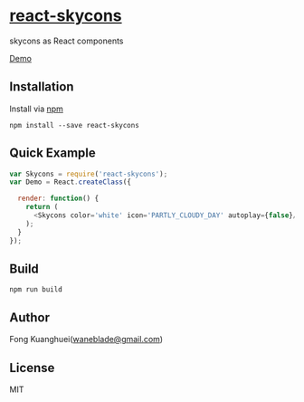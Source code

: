 # [react-skycons](http://roadmanfong.github.io/react-skycons/)
skycons as React components

[Demo](http://roadmanfong.github.io/react-skycons/example/)


## Installation
Install via [npm](https://www.npmjs.com/package/react-skycons)

```
npm install --save react-skycons
```


## Quick Example
```js
var Skycons = require('react-skycons');
var Demo = React.createClass({

  render: function() {
    return (
      <Skycons color='white' icon='PARTLY_CLOUDY_DAY' autoplay={false}/>
    );
  }
});
```

## Build

```
npm run build
```

## Author
Fong Kuanghuei(waneblade@gmail.com)

## License
MIT
